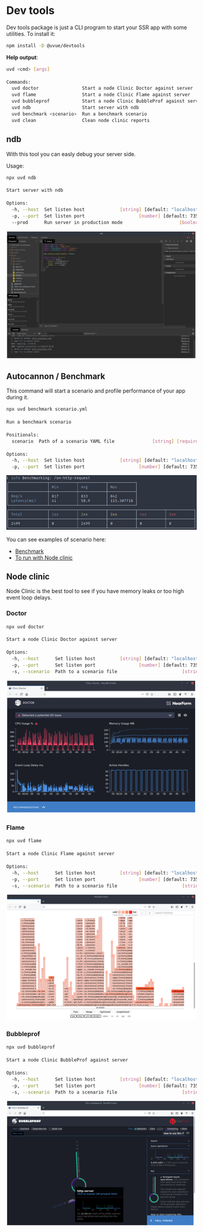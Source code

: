 # Dev tools

Dev tools package is just a CLI program to start your SSR app with some utilities.
To install it:

```bash
npm install -D @uvue/devtools
```

**Help output**:

```bash
uvd <cmd> [args]

Commands:
  uvd doctor                Start a node Clinic Doctor against server
  uvd flame                 Start a node Clinic Flame against server
  uvd bubbleprof            Start a node Clinic BubbleProf against server
  uvd ndb                   Start server with ndb
  uvd benchmark <scenario>  Run a benchmark scenario
  uvd clean                 Clean node clinic reports
```

## ndb

With this tool you can easly debug your server side.

Usage:

```bash
npx uvd ndb

Start server with ndb

Options:
  -h, --host  Set listen host             [string] [default: "localhost"]
  -p, --port  Set listen port                    [number] [default: 7357]
  --prod      Run server in production mode                     [boolean]
```

![ndb](./img/ndb.png)

## Autocannon / Benchmark

This command will start a scenario and profile performance of your app during it.

```bash
npx uvd benchmark scenario.yml

Run a benchmark scenario

Positionals:
  scenario  Path of a scenario YAML file              [string] [required]

Options:
  -h, --host  Set listen host             [string] [default: "localhost"]
  -p, --port  Set listen port                    [number] [default: 7357]

```

![autocannon benchmark](./img/benchmark.png)

You can see examples of scenario here:

- [Benchmark](https://github.com/universal-vue/uvue/blob/master/tests/projects/profiling/fixtures/benchmark.yml)
- [To run with Node clinic](https://github.com/universal-vue/uvue/blob/master/tests/projects/profiling/fixtures/doctor.yml)

## Node clinic

Node Clinic is the best tool to see if you have memory leaks or too high event loop delays.

### Doctor

```bash
npx uvd doctor

Start a node Clinic Doctor against server

Options:
  -h, --host      Set listen host         [string] [default: "localhost"]
  -p, --port      Set listen port                [number] [default: 7357]
  -s, --scenario  Path to a scenario file                        [string]
```

![doctor](./img/doctor.png)

### Flame

```bash
npx uvd flame

Start a node Clinic Flame against server

Options:
  -h, --host      Set listen host         [string] [default: "localhost"]
  -p, --port      Set listen port                [number] [default: 7357]
  -s, --scenario  Path to a scenario file                        [string]
```

![flame](./img/flame.png)

### Bubbleprof

```bash
npx uvd bubbleprof

Start a node Clinic BubbleProf against server

Options:
  -h, --host      Set listen host         [string] [default: "localhost"]
  -p, --port      Set listen port                [number] [default: 7357]
  -s, --scenario  Path to a scenario file                        [string]
```

![bubbleprof](./img/bubbleprof.png)
